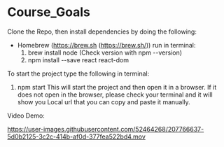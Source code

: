 # Course_Goals

Clone the Repo, then install dependencies by doing the following:
- Homebrew (https://brew.sh (https://brew.sh/))
  run in terminal:
  1. brew install node (Check version with npm --version)
  2. npm install --save react react-dom

To start the project type the following in terminal:
  1. npm start
This will start the project and then open it in a browser. If it does not open in the browser, please check your terminal and it will show you Local url
that you can copy and paste it manually.

Video Demo:


https://user-images.githubusercontent.com/52464268/207766637-5d0b2125-3c2c-414b-af0d-377fea522bd4.mov

